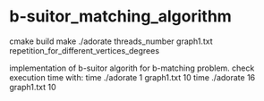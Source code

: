 # b-suitor_matching_algorithm

cmake build
make
./adorate threads_number graph1.txt repetition_for_different_vertices_degrees

implementation of b-suitor algorith for b-matching problem. 
check execution time with:
time ./adorate 1 graph1.txt 10
time ./adorate 16 graph1.txt 10

